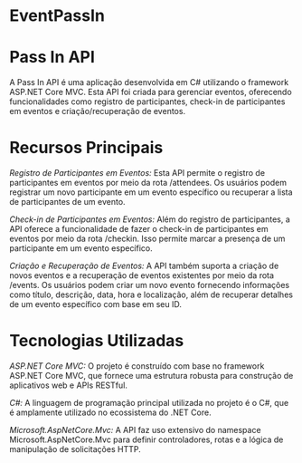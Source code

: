 # EventPassIn
# Pass In API
A Pass In API é uma aplicação desenvolvida em C# utilizando o framework ASP.NET Core MVC. Esta API foi criada para gerenciar eventos, oferecendo funcionalidades como registro de participantes, check-in de participantes em eventos e criação/recuperação de eventos.

# Recursos Principais
*Registro de Participantes em Eventos:* Esta API permite o registro de participantes em eventos por meio da rota /attendees. Os usuários podem registrar um novo participante em um evento específico ou recuperar a lista de participantes de um evento.

*Check-in de Participantes em Eventos:* Além do registro de participantes, a API oferece a funcionalidade de fazer o check-in de participantes em eventos por meio da rota /checkin. Isso permite marcar a presença de um participante em um evento específico.

*Criação e Recuperação de Eventos:* A API também suporta a criação de novos eventos e a recuperação de eventos existentes por meio da rota /events. Os usuários podem criar um novo evento fornecendo informações como título, descrição, data, hora e localização, além de recuperar detalhes de um evento específico com base em seu ID.

# Tecnologias Utilizadas
*ASP.NET Core MVC:* O projeto é construído com base no framework ASP.NET Core MVC, que fornece uma estrutura robusta para construção de aplicativos web e APIs RESTful.

*C#:* A linguagem de programação principal utilizada no projeto é o C#, que é amplamente utilizado no ecossistema do .NET Core.

*Microsoft.AspNetCore.Mvc:* A API faz uso extensivo do namespace Microsoft.AspNetCore.Mvc para definir controladores, rotas e a lógica de manipulação de solicitações HTTP.
